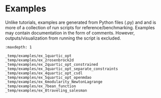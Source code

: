# Examples

Unlike tutorials, examples are generated from Python files (.py) and
and is more of a collection of run scripts for reference/benchmarking.
Examples may contain documentation in the form of comments.
However, outputs/visualization from running the script is excluded.


```{toctree}
:maxdepth: 1

_temp/examples/ex_1quartic_opt
_temp/examples/ex_2rosenbrock2d
_temp/examples/ex_2quartic_opt_constrained
_temp/examples/ex_3quartic_opt_separate_constraints
_temp/examples/ex_4quartic_opt_csdl
_temp/examples/ex_5quartic_opt_openmdao
_temp/examples/ex_6modularity_NewtonLagrange
_temp/examples/ex_7bean_function
_temp/examples/ex_8traveling_salesman
```